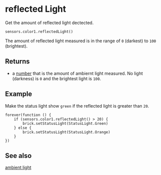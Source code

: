 # reflected Light

Get the amount of reflected light dectected.

```sig
sensors.color1.reflectedLight()
```

The amount of reflected light measured is in the range of `0` (darkest) to `100` (brightest).

## Returns

* a [number](/types/number) that is the amount of ambiernt light measured. No light (darkness) is `0` and the brightest light is `100`.

## Example

Make the status light show ``green`` if the reflected light is greater than `20`.

```blocks
forever(function () {
    if (sensors.color1.reflectedLight() > 20) {
        brick.setStatusLight(StatusLight.Green)
    } else {
        brick.setStatusLight(StatusLight.Orange)
    }
})
```

## See also

[ambient light](/reference/sensors/color-sensor/ambient-light)